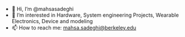 - 👋 Hi, I’m @mahsasadeghi
- 👀 I’m interested in Hardware, System engineering Projects, Wearable Electronics, Device and modeling
- 📫 How to reach me: mahsa.sadeghi@berkeley.edu

<!---
mahsasadeghi/mahsasadeghi is a ✨ special ✨ repository because its `README.md` (this file) appears on your GitHub profile.
You can click the Preview link to take a look at your changes.
--->
